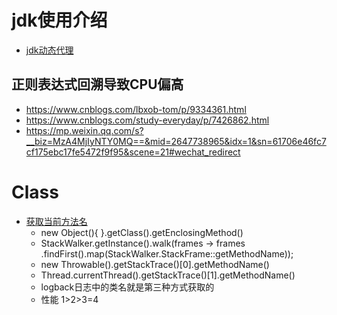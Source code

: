 

# jdk使用介绍
- [jdk动态代理](src/main/java/com/gson/javajdk/proxyjdk/Main.java)

## 正则表达式回溯导致CPU偏高
- https://www.cnblogs.com/lbxob-tom/p/9334361.html
- https://www.cnblogs.com/study-everyday/p/7426862.html
- https://mp.weixin.qq.com/s?__biz=MzA4MjIyNTY0MQ==&mid=2647738965&idx=1&sn=61706e46fc7cf175ebc17fe5472f9f95&scene=21#wechat_redirect

# Class
- [获取当前方法名](src/test/java/com/gson/javajdk/获取方法名.java)
  - new Object(){ }.getClass().getEnclosingMethod()
  - StackWalker.getInstance().walk(frames -> frames .findFirst().map(StackWalker.StackFrame::getMethodName));
  - new Throwable().getStackTrace()[0].getMethodName()
  - Thread.currentThread().getStackTrace()[1].getMethodName()
  - logback日志中的类名就是第三种方式获取的
  - 性能 1>2>3=4
